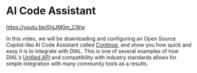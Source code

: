 # AI Code Assistant

https://youtu.be/l0gJM0m_CWw

In this video, we will be downloading and configuring an Open Source Copilot-like AI Code Assistant called [Continue](https://www.continue.dev/), and show you how quick and easy it is to integrate with DIAL. This is one of several examples of how DIAL's [Unified API](./dial-unified-api) and compatibility with industry standards allows for simple integration with many community tools as a results.
